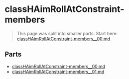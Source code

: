 # classHAimRollAtConstraint-members

> This page was split into smaller parts. Start here: [classHAimRollAtConstraint-members__00.md](classHAimRollAtConstraint-members__00.md).

## Parts

- [classHAimRollAtConstraint-members__00.md](classHAimRollAtConstraint-members__00.md)
- [classHAimRollAtConstraint-members__01.md](classHAimRollAtConstraint-members__01.md)
